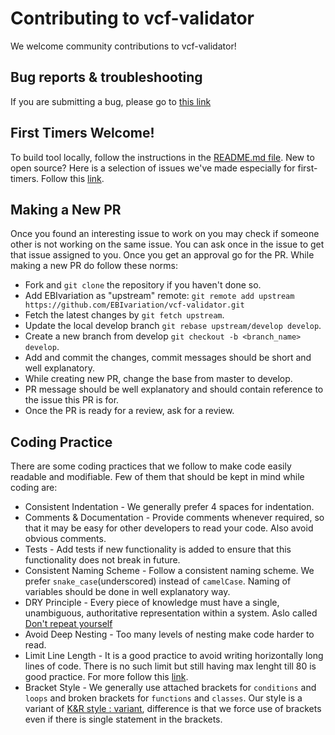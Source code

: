 Contributing to vcf-validator
==========================

We welcome community contributions to vcf-validator!


## Bug reports & troubleshooting

If you are submitting a bug, please go to [this link](https://github.com/EBIvariation/vcf-validator/issues/new)


## First Timers Welcome!

To build tool locally, follow the instructions in the [README.md file](https://github.com/EBIvariation/vcf-validator/blob/master/README.md). New to open source? Here is a selection of issues we've made especially for first-timers. Follow this [link](https://github.com/EBIvariation/vcf-validator/issues?q=is%3Aissue+is%3Aopen+label%3Abeginner).


## Making a New PR
Once you found an interesting issue to work on you may check if someone other is not working on the same issue. You can ask once in the issue to get that issue assigned to you. Once you get an approval go for the PR. While making a new PR do follow these norms:

-  Fork and `git clone` the repository if you haven't done so.
-  Add EBIvariation as "upstream" remote: `git remote add upstream https://github.com/EBIvariation/vcf-validator.git`
-  Fetch the latest changes by `git fetch upstream`.
-  Update the local develop branch `git rebase upstream/develop develop`.
-  Create a new branch from develop `git checkout -b <branch_name> develop`.
-  Add and commit the changes, commit messages should be short and well explanatory.
-  While creating new PR, change the base from master to develop.
-  PR message should be well explanatory and should contain reference to the issue this PR is for.
-  Once the PR is ready for a review, ask for a review.

## Coding Practice
There are some coding practices that we follow to make code easily readable and modifiable. Few of them that should be kept in mind while coding are:

- Consistent Indentation - We generally prefer 4 spaces for indentation.
- Comments & Documentation - Provide comments whenever required, so that it may be easy for other developers to read your code. Also avoid obvious comments.
- Tests - Add tests if new functionality is added to ensure that this functionality does not break in future.
- Consistent Naming Scheme - Follow a consistent naming scheme. We prefer `snake_case`(underscored) instead of `camelCase`. Naming of variables should be done in well explanatory way.
- DRY Principle - Every piece of knowledge must have a single, unambiguous, authoritative representation within a system. Aslo called [Don't repeat yourself](https://en.wikipedia.org/wiki/Don%27t_repeat_yourself)
- Avoid Deep Nesting - Too many levels of nesting make code harder to read.
- Limit Line Length - It is a good practice to avoid writing horizontally long lines of code. There is no such limit but still having max lenght till 80 is good practice. For more follow this [link](https://stackoverflow.com/a/111009/6799074).
- Bracket Style - We generally use attached brackets for `conditions` and `loops` and broken brackets for `functions` and `classes`. Our style is a variant of [K&R style : variant](https://en.wikipedia.org/wiki/Indentation_style#K&R), difference is that we force use of brackets even if there is single statement in the brackets.

